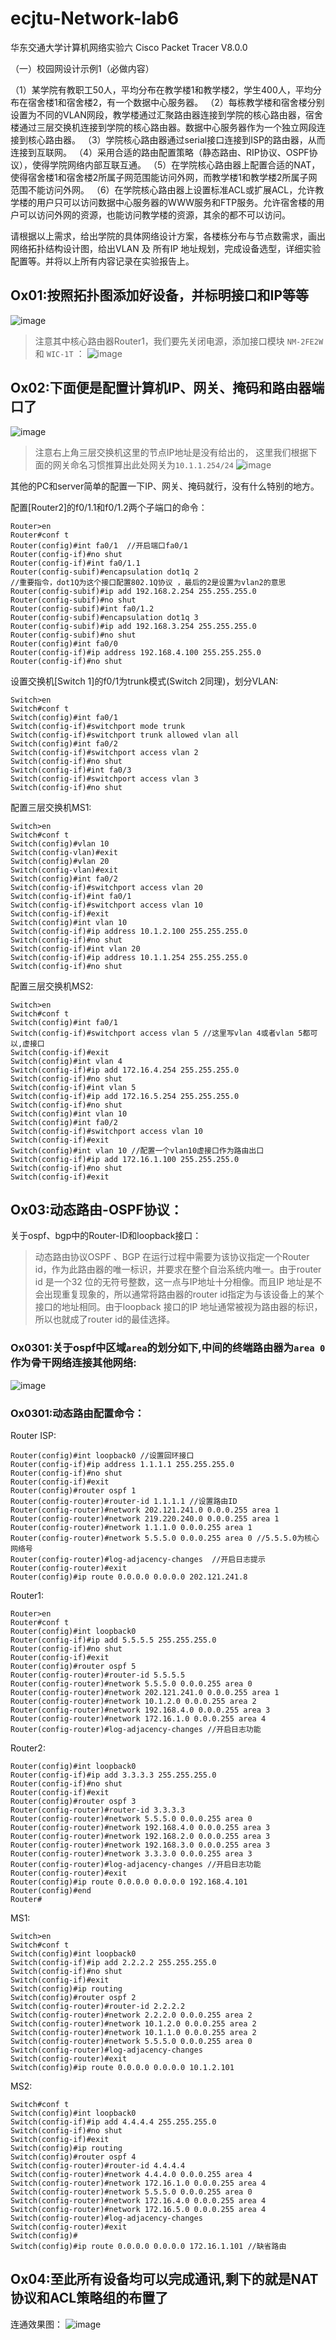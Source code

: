 # ecjtu-Network-lab6
华东交通大学计算机网络实验六 Cisco Packet Tracer  V8.0.0

（一）校园网设计示例1（必做内容）

（1）某学院有教职工50人，平均分布在教学楼1和教学楼2，学生400人，平均分布在宿舍楼1和宿舍楼2，有一个数据中心服务器。
（2）每栋教学楼和宿舍楼分别设置为不同的VLAN网段，教学楼通过汇聚路由器连接到学院的核心路由器，宿舍楼通过三层交换机连接到学院的核心路由器。数据中心服务器作为一个独立网段连接到核心路由器。
（3）学院核心路由器通过serial接口连接到ISP的路由器，从而连接到互联网。
（4）采用合适的路由配置策略（静态路由、RIP协议、OSPF协议），使得学院网络内部互联互通。
（5）在学院核心路由器上配置合适的NAT，使得宿舍楼1和宿舍楼2所属子网范围能访问外网，而教学楼1和教学楼2所属子网范围不能访问外网。
（6）在学院核心路由器上设置标准ACL或扩展ACL，允许教学楼的用户只可以访问数据中心服务器的WWW服务和FTP服务。允许宿舍楼的用户可以访问外网的资源，也能访问教学楼的资源，其余的都不可以访问。

请根据以上需求，给出学院的具体网络设计方案，各楼栋分布与节点数需求，画出网络拓扑结构设计图，给出VLAN 及 所有IP 地址规划，完成设备选型，详细实验配置等。并将以上所有内容记录在实验报告上。


## Ox01:按照拓扑图添加好设备，并标明接口和IP等等

![image](https://user-images.githubusercontent.com/57565901/121010883-8abd9900-c7c8-11eb-9a8b-440e22b6dc99.png)

>注意其中核心路由器Router1，我们要先关闭电源，添加接口模块 `NM-2FE2W` 和 `WIC-1T` ：
![image](https://user-images.githubusercontent.com/57565901/121011001-b17bcf80-c7c8-11eb-9774-01a7cd08fca4.png)

## Ox02:下面便是配置计算机IP、网关、掩码和路由器端口了

![image](https://user-images.githubusercontent.com/57565901/121011872-b0976d80-c7c9-11eb-85b6-3f496f9f864b.png)

>注意右上角三层交换机这里的节点IP地址是没有给出的，
>这里我们根据下面的网关命名习惯推算出此处网关为`10.1.1.254/24`
>![image](https://user-images.githubusercontent.com/57565901/121012526-619e0800-c7ca-11eb-97b4-0892eb1e345c.png)

其他的PC和server简单的配置一下IP、网关、掩码就行，没有什么特别的地方。

配置[Router2]的f0/1.1和f0/1.2两个子端口的命令：
```shell
Router>en
Router#conf t
Router(config)#int fa0/1  //开启端口fa0/1
Router(config-if)#no shut
Router(config-if)#int fa0/1.1
Router(config-subif)#encapsulation dot1q 2 
//重要指令，dot1Q为这个接口配置802.1Q协议 ，最后的2是设置为vlan2的意思
Router(config-subif)#ip add 192.168.2.254 255.255.255.0
Router(config-subif)#no shut
Router(config-subif)#int fa0/1.2
Router(config-subif)#encapsulation dot1q 3
Router(config-subif)#ip add 192.168.3.254 255.255.255.0
Router(config-subif)#no shut 
Router(config)#int fa0/0
Router(config-if)#ip address 192.168.4.100 255.255.255.0
Router(config-if)#no shut
```
设置交换机[Switch 1]的f0/1为trunk模式(Switch 2同理)，划分VLAN:
```shell
Switch>en
Switch#conf t
Switch(config)#int fa0/1
Switch(config-if)#switchport mode trunk
Switch(config-if)#switchport trunk allowed vlan all
Switch(config)#int fa0/2
Switch(config-if)#switchport access vlan 2
Switch(config-if)#no shut
Switch(config-if)#int fa0/3
Switch(config-if)#switchport access vlan 3
Switch(config-if)#no shut
```
配置三层交换机MS1:
```shell
Switch>en
Switch#conf t
Switch(config)#vlan 10
Switch(config-vlan)#exit
Switch(config)#vlan 20
Switch(config-vlan)#exit
Switch(config)#int fa0/2 
Switch(config-if)#switchport access vlan 20
Switch(config-if)#int fa0/1
Switch(config-if)#switchport access vlan 10
Switch(config-if)#exit
Switch(config)#int vlan 10
Switch(config-if)#ip address 10.1.2.100 255.255.255.0
Switch(config-if)#no shut
Switch(config-if)#int vlan 20
Switch(config-if)#ip address 10.1.1.254 255.255.255.0
Switch(config-if)#no shut
```
配置三层交换机MS2:
```shell
Switch>en
Switch#conf t
Switch(config)#int fa0/1
Switch(config-if)#switchport access vlan 5 //这里写vlan 4或者vlan 5都可以,虚接口
Switch(config-if)#exit
Switch(config)#int vlan 4
Switch(config-if)#ip add 172.16.4.254 255.255.255.0
Switch(config-if)#no shut
Switch(config-if)#int vlan 5
Switch(config-if)#ip add 172.16.5.254 255.255.255.0
Switch(config-if)#no shut
Switch(config)#int vlan 10
Switch(config)#int fa0/2
Switch(config-if)#switchport access vlan 10
Switch(config-if)#exit
Switch(config)#int vlan 10 //配置一个vlan10虚接口作为路由出口
Switch(config-if)#ip add 172.16.1.100 255.255.255.0
Switch(config-if)#no shut
Switch(config-if)#exit
```
## Ox03:动态路由-OSPF协议：

关于ospf、bgp中的Router-ID和loopback接口：
> 动态路由协议OSPF 、BGP 在运行过程中需要为该协议指定一个Router id，作为此路由器的唯一标识，并要求在整个自治系统内唯一。由于router id 是一个32 位的无符号整数，这一点与IP地址十分相像。而且IP 地址是不会出现重复现象的，所以通常将路由器的router id指定为与该设备上的某个接口的地址相同。由于loopback 接口的IP 地址通常被视为路由器的标识，所以也就成了router id的最佳选择。

### Ox0301:关于ospf中区域``area``的划分如下,中间的终端路由器为``area 0``作为骨干网络连接其他网络:

![image](https://user-images.githubusercontent.com/57565901/121023330-c3b03a80-c7d5-11eb-84b3-2dcc540634aa.png)

### Ox0301:动态路由配置命令：
Router ISP:
```shell
Router(config)#int loopback0 //设置回环接口
Router(config-if)#ip address 1.1.1.1 255.255.255.0
Router(config-if)#no shut
Router(config-if)#exit
Router(config)#router ospf 1
Router(config-router)#router-id 1.1.1.1 //设置路由ID
Router(config-router)#network 202.121.241.0 0.0.0.255 area 1
Router(config-router)#network 219.220.240.0 0.0.0.255 area 1
Router(config-router)#network 1.1.1.0 0.0.0.255 area 1
Router(config-router)#network 5.5.5.0 0.0.0.255 area 0 //5.5.5.0为核心网络号
Router(config-router)#log-adjacency-changes  //开启日志提示
Router(config-router)#exit
Router(config)#ip route 0.0.0.0 0.0.0.0 202.121.241.8
```
Router1:
```shell
Router>en
Router#conf t
Router(config)#int loopback0
Router(config-if)#ip add 5.5.5.5 255.255.255.0
Router(config-if)#no shut
Router(config-if)#exit
Router(config)#router ospf 5
Router(config-router)#router-id 5.5.5.5
Router(config-router)#network 5.5.5.0 0.0.0.255 area 0
Router(config-router)#network 202.121.241.0 0.0.0.255 area 1
Router(config-router)#network 10.1.2.0 0.0.0.255 area 2
Router(config-router)#network 192.168.4.0 0.0.0.255 area 3
Router(config-router)#network 172.16.1.0 0.0.0.255 area 4
Router(config-router)#log-adjacency-changes //开启日志功能
```
Router2:
```shell
Router(config)#int loopback0
Router(config-if)#ip add 3.3.3.3 255.255.255.0
Router(config-if)#no shut
Router(config-if)#exit
Router(config)#router ospf 3
Router(config-router)#router-id 3.3.3.3
Router(config-router)#network 5.5.5.0 0.0.0.255 area 0
Router(config-router)#network 192.168.4.0 0.0.0.255 area 3
Router(config-router)#network 192.168.2.0 0.0.0.255 area 3
Router(config-router)#network 192.168.3.0 0.0.0.255 area 3
Router(config-router)#network 3.3.3.0 0.0.0.255 area 3
Router(config-router)#log-adjacency-changes //开启日志功能
Router(config-router)#exit
Router(config)#ip route 0.0.0.0 0.0.0.0 192.168.4.101
Router(config)#end
Router#
```
MS1:
```shell
Switch>en
Switch#conf t
Switch(config)#int loopback0
Switch(config-if)#ip add 2.2.2.2 255.255.255.0
Switch(config-if)#no shut
Switch(config-if)#exit
Switch(config)#ip routing
Switch(config)#router ospf 2
Switch(config-router)#router-id 2.2.2.2
Switch(config-router)#network 2.2.2.0 0.0.0.255 area 2
Switch(config-router)#network 10.1.2.0 0.0.0.255 area 2
Switch(config-router)#network 10.1.1.0 0.0.0.255 area 2
Switch(config-router)#network 5.5.5.0 0.0.0.255 area 0
Switch(config-router)#log-adjacency-changes 
Switch(config-router)#exit
Switch(config)#ip route 0.0.0.0 0.0.0.0 10.1.2.101
```
MS2:
```shell
Switch#conf t
Switch(config)#int loopback0
Switch(config-if)#ip add 4.4.4.4 255.255.255.0
Switch(config-if)#no shut
Switch(config-if)#exit
Switch(config)#ip routing
Switch(config)#router ospf 4
Switch(config-router)#router-id 4.4.4.4
Switch(config-router)#network 4.4.4.0 0.0.0.255 area 4
Switch(config-router)#network 172.16.1.0 0.0.0.255 area 4
Switch(config-router)#network 5.5.5.0 0.0.0.255 area 0
Switch(config-router)#network 172.16.4.0 0.0.0.255 area 4
Switch(config-router)#network 172.16.5.0 0.0.0.255 area 4
Switch(config-router)#log-adjacency-changes 
Switch(config-router)#exit
Switch(config)#
Switch(config)#ip route 0.0.0.0 0.0.0.0 172.16.1.101 //缺省路由
```

## Ox04:至此所有设备均可以完成通讯,剩下的就是NAT协议和ACL策略组的布置了

连通效果图：
![image](https://user-images.githubusercontent.com/57565901/121059622-40eaa800-c7f4-11eb-8a56-9187653606e0.png)
